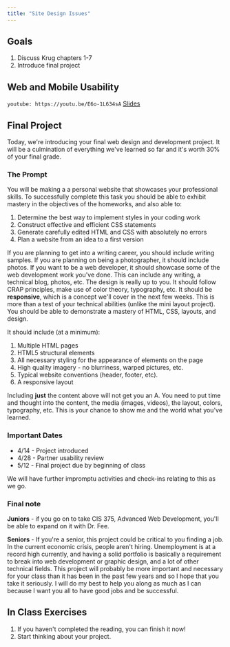 ```yaml
---
title: "Site Design Issues"
---
```


<article class="highlighted">
  <h2>Goals</h2>
  <ol>
    <li>Discuss Krug chapters 1-7</li>
    <li>Introduce final project</li>
  </ol>
</article>

## Web and Mobile Usability
`youtube: https://youtu.be/E6o-1L634sA`
[Slides](https://docs.google.com/presentation/d/11N6ngT06k8SBTe3ViGDW-DDuJlpUVrz2u1eMeRXPYrs/edit?usp=sharing)

## Final Project
Today, we're introducing your final web design and development project. It will be a culmination of everything we've learned so far and it's worth 30% of your final grade.

### The Prompt
You will be making a a personal website that showcases your professional skills. To successfully complete this task you should be able to exhibit mastery in the objectives of the homeworks, and also able to:
1. Determine the best way to implement styles in your coding work
1. Construct effective and efficient CSS statements
1. Generate carefully edited HTML and CSS with absolutely no errors
1. Plan a website from an idea to a first version

If you are planning to get into a writing career, you should include writing samples. If you are planning on being a photographer, it should include photos. If you want to be a web developer, it should showcase some of the web development work you've done. This can include any writing, a technical blog, photos, etc. The design is really up to you. It should follow CRAP principles, make use of color theory, typography, etc. It should be **responsive**, which is a concept we'll cover in the next few weeks. This is more than a test of your technical abilities (unlike the mini layout project). You should be able to demonstrate a mastery of HTML, CSS, layouts, and design.

It should include (at a minimum):
1. Multiple HTML pages
1. HTML5 structural elements
1. All necessary styling for the appearance of elements on the page
1. High quality imagery - no blurriness, warped pictures, etc.
1. Typical website conventions (header, footer, etc).
1. A responsive layout

Including **just** the content above will not get you an A. You need to put time and thought into the content, the media (images, videos), the layout, colors, typography, etc. This is your chance to show me and the world what you've learned.

### Important Dates
- 4/14 - Project introduced
- 4/28 - Partner usability review
- 5/12 - Final project due by beginning of class

We will have further impromptu activities and check-ins relating to this as we go.

### Final note
**Juniors** - if you go on to take CIS 375, Advanced Web Development, you'll be able to expand on it with Dr. Fee.

**Seniors** - 
If you're a senior, this project could be critical to you finding a job. In the current economic crisis, people aren't hiring. Unemployment is at a record high currently, and having a solid portfolio is basically a requirement to break into web development or graphic design, and a lot of other technical fields. This project will probably be more important and necessary for your class than it has been in the past few years and so I hope that you take it seriously. I will do my best to help you along as much as I can because I want you all to have good jobs and be successful.

## In Class Exercises
1. If you haven't completed the reading, you can finish it now!
1. Start thinking about your project.
